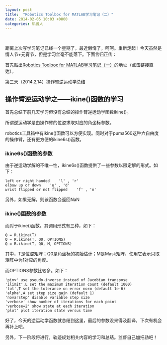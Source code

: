 ```yaml
---
layout: post
title:  "Robotics Toolbox for MATLAB学习笔记（二）"
date: 2014-02-05 10:03 +0800
categories: 机器人
---
```


 

距离上次写学习笔记已经一个星期了，最近懒惰了，呵呵。重新走起！今天虽然是情人节+元宵节，但是学习丝毫不能落下。下面言归正传：

首先贴出[Robotics Toolbox for MATLAB学习笔记（一）](http://www.mirsking.com/programingalgorithm/learning-robotics-toolbox-for-matlab/ "Robotics Toolbox for MATLAB学习笔记（一）")的地址（点击链接直达）。

第三天（2014,2,14）操作臂逆运动学总结

## 操作臂逆运动学之——ikine()函数的学习

首先总结下前几天学习但没有总结的操作臂逆运动学函数ikine()。

所谓逆运动学是由操作臂的位姿求取对应的角坐标参数。

robotics工具箱中有ikine()函数可以方便实现。同时对于puma560这种六自由度的操作臂，还有更方便的ikine6s()函数。

### ikine6s()函数的参数

由于逆运动学解的不唯一性，ikine6s()函数提供了一些参数以限定解的形式。如下：

```
left or right handed	'l' , 'r'  
elbow up or down	'u' , 'd'  
wrist flipped or not flipped	'f' , 'n'
```

另外，如果无解，则该函数会返回NaN

### ikine()函数的参数

而对于ikine()函数。其调用形式有三种，如下：

```
Q = R.ikine(T)
Q = R.ikine(T, Q0, OPTIONS)
Q = R.ikine(T, Q0, M, OPTIONS)
```

其中，T是位姿矩阵；Q0是角坐标的初始估计；M是Mask矩阵，使用它表示只取矩阵中为1对应的角度。

而OPTIONS参数比较多。如下：

``` 
'pinv' use pseudo-inverse instead of Jacobian transpose  
'ilimit',L set the maximum iteration count (default 1000)  
'tol',T set the tolerance on error norm (default 1e-6)  
'alpha',A set step size gain (default 1)  
'novarstep' disable variable step size  
'verbose' show number of iterations for each point  
'verbose=2' show state at each iteration  
'plot' plot iteration state versus time  
```

好了，今天的逆运动学函数就总结到这里，最后的参数没来得及翻译，下次有机会再补上吧。

另外，下一阶段将进行，轨迹规划相关内容的学习和总结。监督自己加把劲吧！
